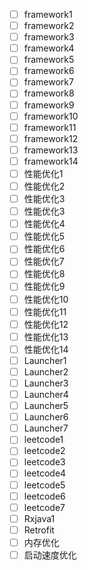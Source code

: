 - [ ] framework1
- [ ]  framework2
- [ ]  framework3
- [ ]  framework4
- [ ]  framework5
- [ ] framework6 
- [ ] framework7
- [ ]  framework8
- [ ]  framework9
- [ ]  framework10
- [ ]  framework11
- [ ] framework12
- [ ]  framework13
- [ ]  framework14
- [ ] 性能优化1
- [ ] 性能优化2
- [ ] 性能优化3
- [ ] 性能优化3
- [ ] 性能优化4
- [ ] 性能优化5
- [ ] 性能优化6
- [ ] 性能优化7
- [ ] 性能优化8
- [ ] 性能优化9
- [ ] 性能优化10
- [ ] 性能优化11
- [ ] 性能优化12
- [ ] 性能优化13
- [ ] 性能优化14
- [ ] Launcher1
- [ ] Launcher2
- [ ] Launcher3
- [ ] Launcher4
- [ ] Launcher5
- [ ] Launcher6
- [ ] Launcher7
- [ ] leetcode1
- [ ] leetcode2
- [ ] leetcode3
- [ ] leetcode4
- [ ] leetcode5
- [ ] leetcode6
- [ ] leetcode7
- [ ] Rxjava1
- [ ] Retrofit
- [ ] 内存优化
- [ ] 启动速度优化